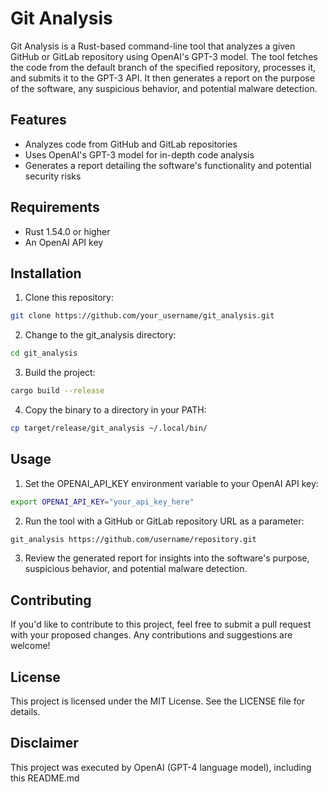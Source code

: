 # Git Analysis

Git Analysis is a Rust-based command-line tool that analyzes a given GitHub or GitLab repository using OpenAI's GPT-3 model. The tool fetches the code from the default branch of the specified repository, processes it, and submits it to the GPT-3 API. It then generates a report on the purpose of the software, any suspicious behavior, and potential malware detection.

## Features

- Analyzes code from GitHub and GitLab repositories
- Uses OpenAI's GPT-3 model for in-depth code analysis
- Generates a report detailing the software's functionality and potential security risks

## Requirements

- Rust 1.54.0 or higher
- An OpenAI API key

## Installation

1. Clone this repository:

```bash
git clone https://github.com/your_username/git_analysis.git
```

2. Change to the git_analysis directory:

```bash
cd git_analysis
```

3. Build the project:

```bash
cargo build --release
```

4. Copy the binary to a directory in your PATH:
```bash
cp target/release/git_analysis ~/.local/bin/
```

## Usage

1. Set the OPENAI_API_KEY environment variable to your OpenAI API key:

```bash
export OPENAI_API_KEY="your_api_key_here"
```

2. Run the tool with a GitHub or GitLab repository URL as a parameter:
```bash
git_analysis https://github.com/username/repository.git
```

3. Review the generated report for insights into the software's purpose, suspicious behavior, and potential malware detection.

## Contributing

If you'd like to contribute to this project, feel free to submit a pull request with your proposed changes. Any contributions and suggestions are welcome!

## License

This project is licensed under the MIT License. See the LICENSE file for details.

## Disclaimer
This project was executed by OpenAI (GPT-4 language model), including this README.md